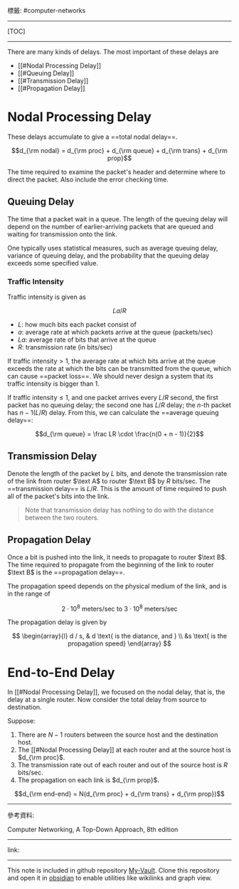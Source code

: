 標籤: #computer-networks 

---

[TOC]

---

There are many kinds of delays. The most important of these delays are

- [[#Nodal Processing Delay]]
- [[#Queuing Delay]]
- [[#Transmission Delay]]
- [[#Propagation Delay]]

# Nodal Processing Delay

These delays accumulate to give a ==total nodal delay==.

$$d_{\rm nodal} = d_{\rm proc} + d_{\rm queue} + d_{\rm trans} + d_{\rm prop}$$


The time required to examine the packet's header and determine where to direct the packet. Also include the error checking time.

## Queuing Delay

The time that a packet wait in a queue. The length of the queuing delay will depend on the number of earlier-arriving packets that are queued and waiting for transmission onto the link.

One typically uses statistical measures, such as average queuing delay, variance of queuing delay, and the probability that the queuing delay exceeds some specified value.

### Traffic Intensity

Traffic intensity is given as

$$La / R$$

- $L$: how much bits each packet consist of
- $a$: average rate at which packets arrive at the queue ($\text{packets/sec}$)
- $La$: average rate of bits that arrive at the queue
- $R$: transmission rate (in $\text{bits/sec}$)

If $\text{traffic intensity} > 1$, the average rate at which bits arrive at the queue exceeds the rate at which the bits can be transmitted from the queue, which can cause ==packet loss==. We should never design a system that its traffic intensity is bigger than 1.

If $\text{traffic intensity} \leq 1$, and one packet arrives every $L / R$ second, the first packet has no queuing delay; the second one has $L / R$ delay; the $n$-th packet has $n - 1(L / R)$ delay. From this, we can calculate the ==average queuing delay==:

$$d_{\rm queue} = \frac LR \cdot \frac{n(0 + n - 1)}{2}$$

## Transmission Delay

Denote the length of the packet by $L$ bits, and denote the transmission rate of the link from router $\text A$ to router $\text B$ by $R \text{ bits/sec}$. The ==transmission delay== is $L / R$. This is the amount of time required to push all of the packet's bits into the link.

> Note that transmission delay has nothing to do with the distance between the two routers.

## Propagation Delay

Once a bit is pushed into the link, it needs to propagate to router $\text B$. The time required to propagate from the beginning of the link to router $\text B$ is the ==propagation delay==. 

The propagation speed depends on the physical medium of the link, and is in the range of 

$$2 \cdot 10^8 \text{ meters/sec to } 3\cdot 10^8 \text{ meters/sec}$$

The propagation delay is given by

$$
\begin{array}{l}
d / s, & d \text{ is the diatance, and } \\
&s \text{ is the propagation speed}
\end{array}
$$

# End-to-End Delay

In [[#Nodal Processing Delay]], we focused on the nodal delay, that is, the delay at a single router. Now consider the total delay from source to destination.

Suppose:

1. There are $N - 1$ routers between the source host and the destination host.
2. The [[#Nodal Processing Delay]] at each router and at the source host is $d_{\rm proc}$.
3. The transmission rate out of each router and out of the source host is $R\text{ bits/sec}$.
4. The propagation on each link is $d_{\rm prop}$.

$$d_{\rm end-end} = N(d_{\rm proc} + d_{\rm trans} + d_{\rm prop})$$

---

參考資料:

Computer Networking, A Top-Down Approach, 8th edition

---

link:


---

This note is included in github repository [My-Vault](https://github.com/LittleD3092/My-Vault.git). Clone this repository and open it in [obsidian](https://obsidian.md/) to enable utilities like wikilinks and graph view.